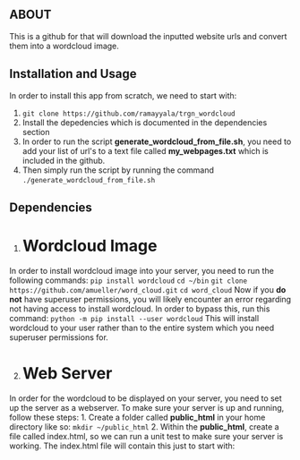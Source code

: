 ## ABOUTThis is a github for that will download the inputted website urls and convert them into a wordcloud image. ## Installation and UsageIn order to install this app from scratch, we need to start with:1. `git clone https://github.com/ramayyala/trgn_wordcloud` 2. Install the depedencies which is documented in the dependencies section3. In order to run the script **generate_wordcloud_from_file.sh**, you need to add your list of url's to a text file called **my_webpages.txt** which is included in the github. 3. Then simply run the script by running the command `./generate_wordcloud_from_file.sh`## Dependencies1. # **Wordcloud Image**In order to install wordcloud image into your server, you need to run the following commands:`pip install wordcloud``cd ~/bin``git clone https://github.com/amueller/word_cloud.git``cd word_cloud`Now if you **do not** have superuser permissions, you will likely encounter an error regarding not having access to install wordcloud. In order to bypass this, run this command:`python -m pip install --user wordcloud`This will install wordcloud to your user rather than to the entire system which you need superuser permissions for.  2. # Web ServerIn order for the wordcloud to be displayed on your server, you need to set up the server as a webserver. To make sure your server is up and running, follow these steps:    1. Create a folder called **public_html** in your home directory like so:       `mkdir ~/public_html`    2. Within the **public_html**, create a file called index.html, so we can run a unit test to make sure your server is working. The index.html file will contain this just to start with: